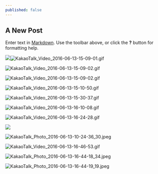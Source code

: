 ```yaml
---
published: false
---
```

## A New Post

Enter text in [Markdown](http://daringfireball.net/projects/markdown/). Use the toolbar above, or click the **?** button for formatting help.

![]({{site.baseurl}}/_posts/KakaoTalk_Video_2016-06-13-15-09-01.gif)![KakaoTalk_Video_2016-06-13-15-09-01.gif]({{site.baseurl}}/_posts/KakaoTalk_Video_2016-06-13-15-09-01.gif)

![KakaoTalk_Video_2016-06-13-15-09-02.gif]({{site.baseurl}}/_posts/KakaoTalk_Video_2016-06-13-15-09-02.gif)

![KakaoTalk_Video_2016-06-13-15-09-02.gif]({{site.baseurl}}/_posts/KakaoTalk_Video_2016-06-13-15-09-02.gif)

![KakaoTalk_Video_2016-06-13-15-10-50.gif]({{site.baseurl}}/_posts/KakaoTalk_Video_2016-06-13-15-10-50.gif)

![KakaoTalk_Video_2016-06-13-15-30-37.gif]({{site.baseurl}}/_posts/KakaoTalk_Video_2016-06-13-15-30-37.gif)

![KakaoTalk_Video_2016-06-13-16-10-08.gif]({{site.baseurl}}/_posts/KakaoTalk_Video_2016-06-13-16-10-08.gif)

![KakaoTalk_Video_2016-06-13-16-24-28.gif]({{site.baseurl}}/_posts/KakaoTalk_Video_2016-06-13-16-24-28.gif)

![]({{site.baseurl}}/_posts/KakaoTalk_Video_2016-06-13-16-46-53.gif)

![KakaoTalk_Photo_2016-06-13-10-24-36_30.jpeg]({{site.baseurl}}/_posts/KakaoTalk_Photo_2016-06-13-10-24-36_30.jpeg)

![KakaoTalk_Video_2016-06-13-16-46-53.gif]({{site.baseurl}}/_posts/KakaoTalk_Video_2016-06-13-16-46-53.gif)

![KakaoTalk_Photo_2016-06-13-16-44-18_34.jpeg]({{site.baseurl}}/_posts/KakaoTalk_Photo_2016-06-13-16-44-18_34.jpeg)

![KakaoTalk_Photo_2016-06-13-16-44-19_19.jpeg]({{site.baseurl}}/_posts/KakaoTalk_Photo_2016-06-13-16-44-19_19.jpeg)


